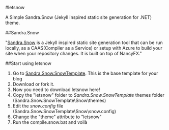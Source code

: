 #letsnow

A Simple Sandra.Snow (Jekyll inspired static site generation for .NET) theme.


##Sandra.Snow

"[Sandra.Snow](https://github.com/Sandra/Sandra.Snow) is a Jekyll inspired static site generation tool that can be run locally, as a CAAS(Compiler as a Service) or setup with Azure to build your site when your repository changes. It is built on top of NancyFX."

##Start using letsnow

1. Go to [Sandra.Snow.SnowTemplate](https://github.com/Sandra/Sandra.Snow.SnowTemplate). This is the base template for your blog
2. Download or fork it.
3. Now you need to download letsnow here!
4. Copy the "letsnow" folder to *Sandra.Snow.SnowTemplate* themes folder (Sandra.Snow.SnowTemplate\Snow\themes\)
5. Edit the *snow.config* file (Sandra.Snow.SnowTemplate\Snow\snow.config)
6. Change the "theme" attribute to "letsnow"
7. Run the compile.snow.bat and voilà